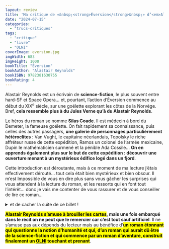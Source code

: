 ```yaml
---
layout: review
title: 'Ma critique de «&nbsp;<strong>Éversion</strong>&nbsp;» d’<em>Alastair Reynolds</em>'
date: "2024-07-15"
categories: 
  - "trucs-critiques"
tags: 
  - "critique"
  - "livre"
  - "OLNI"
coverImage: eversion.jpg
imgWidth: 683
imgHeight: 1000
bookTitle: "Éversion"
bookAuthor: "Alastair Reynolds"
bookISBN: 9782381630755      
bookRating: 4
---
```


Alastair Reynolds est un écrivain de <strong>science-fiction</strong>, le plus souvent entre <span lang="en">hard-<abbr>SF</abbr></span> et <span lang="en">Space Opera</span>… et, pourtant, l’action d’Éversion commence au début du XIX<sup>e</sup> siècle, sur une goélette explorant les côtes de la Norvège. Bref, <strong>cela ressemble plus à du Jules Verne qu’à du Alastair Reynolds</strong>.

Le héros du roman se nomme <strong>Silas Coade</strong>. Il est médecin à bord du Demeter, la fameuse goélette. On fait rapidement sa connaissance, puis celles des autres passagers, <strong>une galerie de personnages particulièrement hétéroclites</strong>&nbsp;: Van Vught, le capitaine néerlandais, Topolsky le riche affréteur russe de cette expédition, Ramos un colonel de l‘armée mexicaine, Dupin le mathématicien surmené et la pénible Ada Cossile… <strong>On en apprends également plus sur le but de cette expédition&nbsp;: découvrir une ouverture menant à un mystérieux édifice logé dans un fjord</strong>.

Cette introduction est déroutante, mais à ce moment de ma lecture j’étais effectivement dérouté… tout cela était bien mystérieux et bien obscur. Il m‘est Impossible de vous en dire plus sans vous gâcher les surprises qui vous attendent à la lecture du roman, et les ressorts qui en font tout l’intérêt… donc je vais me contenter de vous rassurer et de vous conseiller de lire ce roman… 

<details>
  <summary>et de cacher la suite de ce billet&nbsp;!</summary>
  <div>
    <p>À peine cette situation installée… <strong>l‘édifice s‘écroule&nbsp;!</strong> Silas Coade meurt tragiquement alors que la Goélette a trouvé l’ouverture et tente d’accéder au fjord.</p>
    <p>Allons bon, comment le narrateur peut-il mourir&nbsp;? Si tôt dans le roman&nbsp;? Quand j’en fut là, ma perplexité grandit encore… d’autant que le narrateur du chapitre suivant est toujours… Silas Coade. Il n’est plus en Norvège mais s’approche du Pôle Sud, il n’est plus sur une goélette mais sur un navire à vapeur… dont l‘équipage est pourtant constitué des mêmes personnes.</p>
    <p>Plusieurs fois (je ne vous dirais pas combien, ce serait cruel), des histoires similaires vont s’enchainer, comme des échos de cette première histoire, avec quelques fluctuations quant à l’époque, au navire, à sa localisation et aux évènements auxquels sont confrontés nos protagonistes.</p>
  </div>
</details>

<strong><mark>Alastair Reynolds s’amuse à brouiller les cartes</mark>, mais une fois embarqué dans le récit on ne peut que le remercier car c’est tout sauf artificiel</strong>. Il ne s’amuse pas aux dépends du lecteur mais au bénéfice d’<strong><mark>un roman étonnant qui questionne la notion d’humanité et qui, d’un roman qui aurait dû être de la science-fiction et qui commence par un roman d’aventure, construit finalement un <abbr title="Objet Littéraire Non-Identifié">OLNI</abbr> touchant et prenant</mark></strong>.
